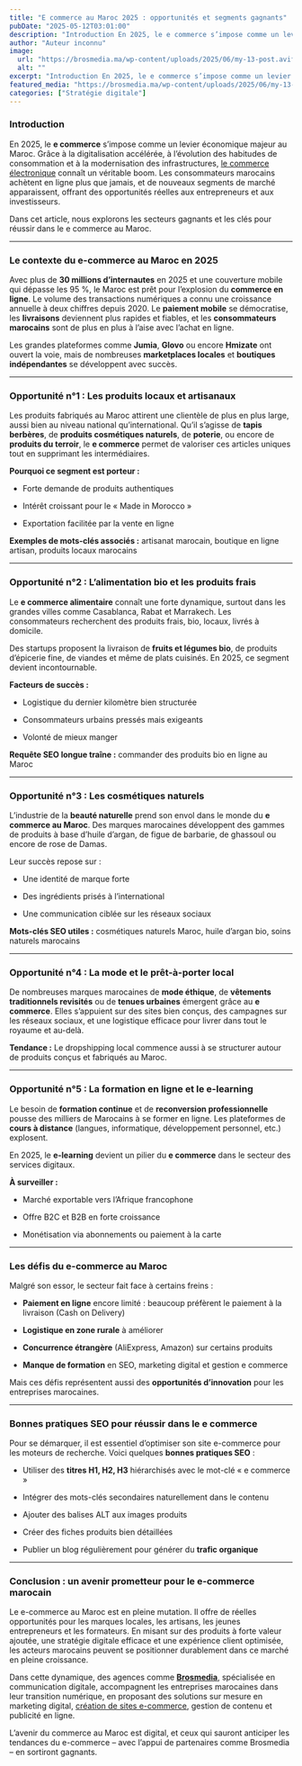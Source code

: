 ```yaml
---
title: "E commerce au Maroc 2025 : opportunités et segments gagnants"
pubDate: "2025-05-12T03:01:00"
description: "Introduction En 2025, le e commerce s’impose comme un levier économique majeur au Maroc. Grâce à la digitalisation accélérée, à l’évolution des habitudes de consommation et à la modernisation des infrastructures, le commerce électronique connaît un véritable boom. Les consommateurs…"
author: "Auteur inconnu"
image:
  url: "https://brosmedia.ma/wp-content/uploads/2025/06/my-13-post.avif"
  alt: ""
excerpt: "Introduction En 2025, le e commerce s’impose comme un levier économique majeur au Maroc. Grâce à la digitalisation accélérée, à l’évolution des habitudes de consommation et à la modernisation des infrastructures, le commerce électronique connaît un véritable boom. Les consommateurs…"
featured_media: "https://brosmedia.ma/wp-content/uploads/2025/06/my-13-post.avif"
categories: ["Stratégie digitale"]
---
```

<h3 id="introduction">Introduction</h3>
<p>En 2025, le <strong>e commerce</strong> s’impose comme un levier économique majeur au Maroc. Grâce à la digitalisation accélérée, à l’évolution des habitudes de consommation et à la modernisation des infrastructures, <a href="https://www.jumia.ma/">le commerce électronique</a> connaît un véritable boom. Les consommateurs marocains achètent en ligne plus que jamais, et de nouveaux segments de marché apparaissent, offrant des opportunités réelles aux entrepreneurs et aux investisseurs.</p>
<p>Dans cet article, nous explorons les secteurs gagnants et les clés pour réussir dans le e commerce au Maroc.</p>
<hr>
<h3 id="le-contexte-du-e-commerce-au-maroc-en-2025">Le contexte du e-commerce au Maroc en 2025</h3>
<p>Avec plus de <strong>30 millions d’internautes</strong> en 2025 et une couverture mobile qui dépasse les 95 %, le Maroc est prêt pour l’explosion du <strong>commerce en ligne</strong>. Le volume des transactions numériques a connu une croissance annuelle à deux chiffres depuis 2020. Le <strong>paiement mobile</strong> se démocratise, les <strong>livraisons</strong> deviennent plus rapides et fiables, et les <strong>consommateurs marocains</strong> sont de plus en plus à l’aise avec l’achat en ligne.</p>
<p>Les grandes plateformes comme <strong>Jumia</strong>, <strong>Glovo</strong> ou encore <strong>Hmizate</strong> ont ouvert la voie, mais de nombreuses <strong>marketplaces locales</strong> et <strong>boutiques indépendantes</strong> se développent avec succès.</p>
<hr>
<h3 id="opportunit-n-1-les-produits-locaux-et-artisanaux">Opportunité n°1 : Les produits locaux et artisanaux</h3>
<p>Les produits fabriqués au Maroc attirent une clientèle de plus en plus large, aussi bien au niveau national qu’international. Qu’il s’agisse de <strong>tapis berbères</strong>, de <strong>produits cosmétiques naturels</strong>, de <strong>poterie</strong>, ou encore de <strong>produits du terroir</strong>, le <strong>e commerce</strong> permet de valoriser ces articles uniques tout en supprimant les intermédiaires.</p>
<p><strong>Pourquoi ce segment est porteur :</strong></p>
<ul>
<li><p>Forte demande de produits authentiques</p>
</li>
<li><p>Intérêt croissant pour le « Made in Morocco »</p>
</li>
<li><p>Exportation facilitée par la vente en ligne</p>
</li>
</ul>
<p><strong>Exemples de mots-clés associés :</strong> artisanat marocain, boutique en ligne artisan, produits locaux marocains</p>
<hr>
<h3 id="opportunit-n-2-l-alimentation-bio-et-les-produits-frais">Opportunité n°2 : L’alimentation bio et les produits frais</h3>
<p>Le <strong>e commerce alimentaire</strong> connaît une forte dynamique, surtout dans les grandes villes comme Casablanca, Rabat et Marrakech. Les consommateurs recherchent des produits frais, bio, locaux, livrés à domicile.</p>
<p>Des startups proposent la livraison de <strong>fruits et légumes bio</strong>, de produits d’épicerie fine, de viandes et même de plats cuisinés. En 2025, ce segment devient incontournable.</p>
<p><strong>Facteurs de succès :</strong></p>
<ul>
<li><p>Logistique du dernier kilomètre bien structurée</p>
</li>
<li><p>Consommateurs urbains pressés mais exigeants</p>
</li>
<li><p>Volonté de mieux manger</p>
</li>
</ul>
<p><strong>Requête SEO longue traîne :</strong> commander des produits bio en ligne au Maroc</p>
<hr>
<h3 id="opportunit-n-3-les-cosm-tiques-naturels">Opportunité n°3 : Les cosmétiques naturels</h3>
<p>L’industrie de la <strong>beauté naturelle</strong> prend son envol dans le monde du <strong>e commerce au Maroc</strong>. Des marques marocaines développent des gammes de produits à base d’huile d’argan, de figue de barbarie, de ghassoul ou encore de rose de Damas.</p>
<p>Leur succès repose sur :</p>
<ul>
<li><p>Une identité de marque forte</p>
</li>
<li><p>Des ingrédients prisés à l’international</p>
</li>
<li><p>Une communication ciblée sur les réseaux sociaux</p>
</li>
</ul>
<p><strong>Mots-clés SEO utiles :</strong> cosmétiques naturels Maroc, huile d’argan bio, soins naturels marocains</p>
<hr>
<h3 id="opportunit-n-4-la-mode-et-le-pr-t-porter-local">Opportunité n°4 : La mode et le prêt-à-porter local</h3>
<p>De nombreuses marques marocaines de <strong>mode éthique</strong>, de <strong>vêtements traditionnels revisités</strong> ou de <strong>tenues urbaines</strong> émergent grâce au <strong>e commerce</strong>. Elles s’appuient sur des sites bien conçus, des campagnes sur les réseaux sociaux, et une logistique efficace pour livrer dans tout le royaume et au-delà.</p>
<p><strong>Tendance :</strong> Le dropshipping local commence aussi à se structurer autour de produits conçus et fabriqués au Maroc.</p>
<hr>
<h3 id="opportunit-n-5-la-formation-en-ligne-et-le-e-learning">Opportunité n°5 : La formation en ligne et le e-learning</h3>
<p>Le besoin de <strong>formation continue</strong> et de <strong>reconversion professionnelle</strong> pousse des milliers de Marocains à se former en ligne. Les plateformes de <strong>cours à distance</strong> (langues, informatique, développement personnel, etc.) explosent.</p>
<p>En 2025, le <strong>e-learning</strong> devient un pilier du <strong>e commerce</strong> dans le secteur des services digitaux.</p>
<p><strong>À surveiller :</strong></p>
<ul>
<li><p>Marché exportable vers l’Afrique francophone</p>
</li>
<li><p>Offre B2C et B2B en forte croissance</p>
</li>
<li><p>Monétisation via abonnements ou paiement à la carte</p>
</li>
</ul>
<hr>
<h3 id="les-d-fis-du-e-commerce-au-maroc">Les défis du e-commerce au Maroc</h3>
<p>Malgré son essor, le secteur fait face à certains freins :</p>
<ul>
<li><p><strong>Paiement en ligne</strong> encore limité : beaucoup préfèrent le paiement à la livraison (Cash on Delivery)</p>
</li>
<li><p><strong>Logistique en zone rurale</strong> à améliorer</p>
</li>
<li><p><strong>Concurrence étrangère</strong> (AliExpress, Amazon) sur certains produits</p>
</li>
<li><p><strong>Manque de formation</strong> en SEO, marketing digital et gestion e commerce</p>
</li>
</ul>
<p>Mais ces défis représentent aussi des <strong>opportunités d’innovation</strong> pour les entreprises marocaines.</p>
<hr>
<h3 id="bonnes-pratiques-seo-pour-r-ussir-dans-le-e-commerce">Bonnes pratiques SEO pour réussir dans le e commerce</h3>
<p>Pour se démarquer, il est essentiel d’optimiser son site e-commerce pour les moteurs de recherche. Voici quelques <strong>bonnes pratiques SEO</strong> :</p>
<ul>
<li><p>Utiliser des <strong>titres H1, H2, H3</strong> hiérarchisés avec le mot-clé « e commerce »</p>
</li>
<li><p>Intégrer des mots-clés secondaires naturellement dans le contenu</p>
</li>
<li><p>Ajouter des balises ALT aux images produits</p>
</li>
<li><p>Créer des fiches produits bien détaillées</p>
</li>
<li><p>Publier un blog régulièrement pour générer du <strong>trafic organique</strong></p>
</li>
</ul>
<hr>
<h3 id="conclusion-un-avenir-prometteur-pour-le-e-commerce-marocain">Conclusion : un avenir prometteur pour le e-commerce marocain</h3>
<p>Le e-commerce au Maroc est en pleine mutation. Il offre de réelles opportunités pour les marques locales, les artisans, les jeunes entrepreneurs et les formateurs. En misant sur des produits à forte valeur ajoutée, une stratégie digitale efficace et une expérience client optimisée, les acteurs marocains peuvent se positionner durablement dans ce marché en pleine croissance.</p>
<p>Dans cette dynamique, des agences comme <a href="https://brosmedia.ma/"><strong>Brosmedia</strong></a>, spécialisée en communication digitale, accompagnent les entreprises marocaines dans leur transition numérique, en proposant des solutions sur mesure en marketing digital, <a href="https://brosmedia.ma/contacter/">création de sites e-commerce</a>, gestion de contenu et publicité en ligne.</p>
<p> L’avenir du commerce au Maroc est digital, et ceux qui sauront anticiper les tendances du e-commerce – avec l’appui de partenaires comme Brosmedia – en sortiront gagnants.</p>
